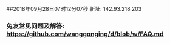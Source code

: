 ##2018年09月28日07时12分07秒 新址: 142.93.218.203
### 兔友常见问题及解答: https://github.com/wanggonging/d/blob/w/FAQ.md
